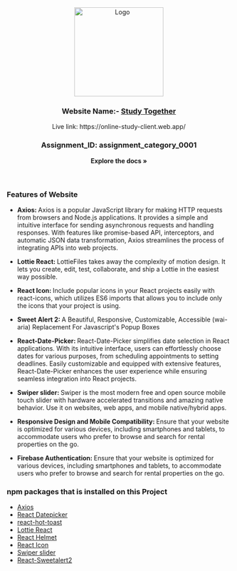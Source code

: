 <!-- PROJECT LOGO -->

<div align="center">
  <a href="https://online-study-client.web.app/">
    <img width="200px" src="https://i.ibb.co/sRq0PyH/logo-1.png" alt="Logo">
  </a>

  <h3 align="center">Website Name:- <a href="https://online-study-client.web.app/">Study Together</a></h3>
  <p>Live link: https://online-study-client.web.app/</p>
  
### Assignment_ID: assignment_category_0001

<strong align="center">Explore the docs »</strong>
<br/>
<br/>
<br/>

</div>

### Features of Website

- <strong>Axios: </strong> Axios is a popular JavaScript library for making HTTP requests from browsers and Node.js applications. It provides a simple and intuitive interface for sending asynchronous requests and handling responses. With features like promise-based API, interceptors, and automatic JSON data transformation, Axios streamlines the process of integrating APIs into web projects.
- <strong>Lottie React: </strong> LottieFiles takes away the complexity of motion design. It lets you create, edit, test, collaborate, and ship a Lottie in the easiest way possible.

- <strong>React Icon: </strong> Include popular icons in your React projects easily with react-icons, which utilizes ES6 imports that allows you to include only the icons that your project is using.

- <strong>Sweet Alert 2: </strong> A Beautiful, Responsive, Customizable, Accessible (wai-aria) Replacement For Javascript's Popup Boxes

- <strong> React-Date-Picker: </strong>
  React-Date-Picker simplifies date selection in React applications. With its intuitive interface, users can effortlessly choose dates for various purposes, from scheduling appointments to setting deadlines. Easily customizable and equipped with extensive features, React-Date-Picker enhances the user experience while ensuring seamless integration into React projects.

- <strong>Swiper slider: </strong> Swiper is the most modern free and open source mobile touch slider with hardware accelerated transitions and amazing native behavior. Use it on websites, web apps, and mobile native/hybrid apps.

- <strong>Responsive Design and Mobile Compatibility: </strong> Ensure that your website is optimized for various devices, including smartphones and tablets, to accommodate users who prefer to browse and search for rental properties on the go.

- <strong>Firebase Authentication: </strong> Ensure that your website is optimized for various devices, including smartphones and tablets, to accommodate users who prefer to browse and search for rental properties on the go.

### npm packages that is installed on this Project

- [Axios](https://axios-http.com/)
- [React Datepicker](https://www.npmjs.com/package/react-date-picker)
- [react-hot-toast](https://react-hot-toast.com/)
- [Lottie React](https://lottiefiles.com/free-animations/react)
- [React Helmet](https://www.npmjs.com/package/react-helmet-async)
- [React Icon](https://react-icons.github.io/react-icons/)
- [Swiper slider](https://swiperjs.com/)
- [React-Sweetalert2](https://sweetalert2.github.io/)
